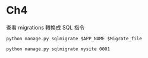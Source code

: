 # Ch4
查看 migrations 轉換成 SQL 指令
```
python manage.py sqlmigrate $APP_NAME $Migrate_file
```
```
python manage.py sqlmigrate mysite 0001
```
